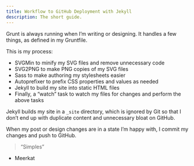 ```yaml
---
title: Workflow to GitHub Deployment with Jekyll
description: The short guide.
---
```


Grunt is always running when I’m writing or designing. It handles a few things, as defined in my Gruntfile.

This is my process: 
  - SVGMin to minify my SVG files and remove unnecessary code
  - SVG2PNG to make PNG copies of my SVG files
  - Sass to make authoring my stylesheets easier
  - Autoprefixer to prefix CSS properties and values as needed
  - Jekyll to build my site into static HTML files
  - Finally, a “watch” task to watch my files for changes and perform the above tasks

Jekyll builds my site in a `_site` directory, which is ignored by Git so that I don’t end up with duplicate content and unnecessary bloat on GitHub.

When my post or design changes are in a state I’m happy with, I commit my changes and push to GitHub.

> “Simples”
- Meerkat
